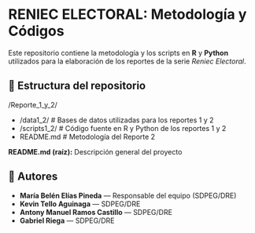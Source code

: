 # RENIEC ELECTORAL: Metodología y Códigos
Este repositorio contiene la metodología y los scripts en **R** y **Python** utilizados para la elaboración de los reportes de la serie *Reniec Electoral*.

## 📁 Estructura del repositorio
/Reporte_1_y_2/
- /data1_2/ # Bases de datos utilizadas para los reportes 1 y 2
- /scripts1_2/ # Código fuente en R y Python de los reportes 1 y 2
- README.md # Metodología del Reporte 2

**README.md (raíz):** Descripción general del proyecto

## 👥 Autores
- **María Belén Elías Pineda** — Responsable del equipo (SDPEG/DRE)  
- **Kevin Tello Aguinaga** — SDPEG/DRE  
- **Antony Manuel Ramos Castillo** — SDPEG/DRE  
- **Gabriel Riega** — SDPEG/DRE
